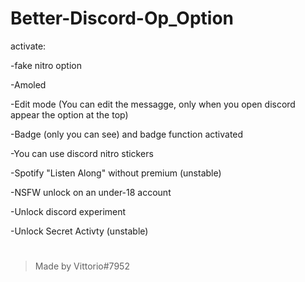 # Better-Discord-Op_Option

activate: 

-fake nitro option

-Amoled

-Edit mode (You can edit the messagge, only when you open discord appear the option at the top)

-Badge (only you can see) and badge function activated

-You can use discord nitro stickers

-Spotify "Listen Along" without premium (unstable)

-NSFW unlock on an under-18 account

-Unlock discord experiment

-Unlock Secret Activty (unstable)

# 

> Made by Vittorio#7952
